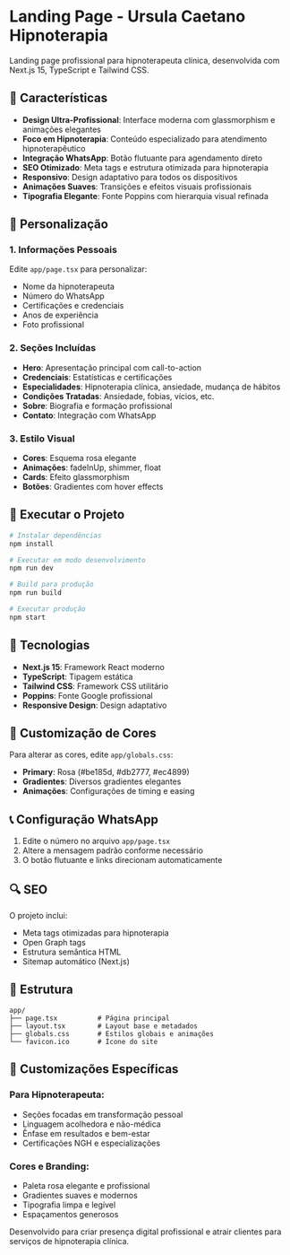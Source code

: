 # Landing Page - Ursula Caetano Hipnoterapia

Landing page profissional para hipnoterapeuta clínica, desenvolvida com Next.js 15, TypeScript e Tailwind CSS.

## 🎯 Características

- **Design Ultra-Profissional**: Interface moderna com glassmorphism e animações elegantes
- **Foco em Hipnoterapia**: Conteúdo especializado para atendimento hipnoterapêutico
- **Integração WhatsApp**: Botão flutuante para agendamento direto
- **SEO Otimizado**: Meta tags e estrutura otimizada para hipnoterapia
- **Responsivo**: Design adaptativo para todos os dispositivos
- **Animações Suaves**: Transições e efeitos visuais profissionais
- **Tipografia Elegante**: Fonte Poppins com hierarquia visual refinada

## 🔧 Personalização

### 1. Informações Pessoais
Edite `app/page.tsx` para personalizar:
- Nome da hipnoterapeuta
- Número do WhatsApp
- Certificações e credenciais
- Anos de experiência
- Foto profissional

### 2. Seções Incluídas
- **Hero**: Apresentação principal com call-to-action
- **Credenciais**: Estatísticas e certificações
- **Especialidades**: Hipnoterapia clínica, ansiedade, mudança de hábitos
- **Condições Tratadas**: Ansiedade, fobias, vícios, etc.
- **Sobre**: Biografia e formação profissional
- **Contato**: Integração com WhatsApp

### 3. Estilo Visual
- **Cores**: Esquema rosa elegante
- **Animações**: fadeInUp, shimmer, float
- **Cards**: Efeito glassmorphism
- **Botões**: Gradientes com hover effects

## 🚀 Executar o Projeto

```bash
# Instalar dependências
npm install

# Executar em modo desenvolvimento
npm run dev

# Build para produção
npm run build

# Executar produção
npm start
```

## 📱 Tecnologias

- **Next.js 15**: Framework React moderno
- **TypeScript**: Tipagem estática
- **Tailwind CSS**: Framework CSS utilitário
- **Poppins**: Fonte Google profissional
- **Responsive Design**: Design adaptativo

## 🎨 Customização de Cores

Para alterar as cores, edite `app/globals.css`:
- **Primary**: Rosa (#be185d, #db2777, #ec4899)
- **Gradientes**: Diversos gradientes elegantes
- **Animações**: Configurações de timing e easing

## 📞 Configuração WhatsApp

1. Edite o número no arquivo `app/page.tsx`
2. Altere a mensagem padrão conforme necessário
3. O botão flutuante e links direcionam automaticamente

## 🔍 SEO

O projeto inclui:
- Meta tags otimizadas para hipnoterapia
- Open Graph tags
- Estrutura semântica HTML
- Sitemap automático (Next.js)

## 📁 Estrutura

```
app/
├── page.tsx          # Página principal
├── layout.tsx        # Layout base e metadados
├── globals.css       # Estilos globais e animações
└── favicon.ico       # Ícone do site
```

## 🎯 Customizações Específicas

### Para Hipnoterapeuta:
- Seções focadas em transformação pessoal
- Linguagem acolhedora e não-médica
- Ênfase em resultados e bem-estar
- Certificações NGH e especializações

### Cores e Branding:
- Paleta rosa elegante e profissional
- Gradientes suaves e modernos
- Tipografia limpa e legível
- Espaçamentos generosos

Desenvolvido para criar presença digital profissional e atrair clientes para serviços de hipnoterapia clínica.
